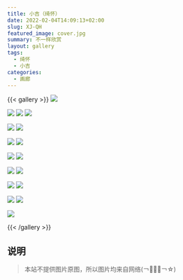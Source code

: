 ```yaml
---
title: 小吉（绮怀）
date: 2022-02-04T14:09:13+02:00
slug: XJ-QH
featured_image: cover.jpg
summary: 不一样欣赏
layout: gallery
tags:
  - 绮怀
  - 小吉
categories:
  - 画廊
---
```


{{< gallery >}}
![](1.jpg)

![](2.jpg)
![](3.jpg)
![](5.jpg)

![](4.jpg)
![](6.jpg)

![](7.jpg)
![](8.jpg)

![](9.jpg)
![](10.jpg)

![](11.jpg)
![](12.jpg)

![](13.jpg)
![](14.jpg)

![](15.jpg)
![](16.jpg)

![](17.jpg)


{{< /gallery >}}


## 说明

> 本站不提供图片原图，所以图片均来自网络(￢︿̫̿￢☆) 
